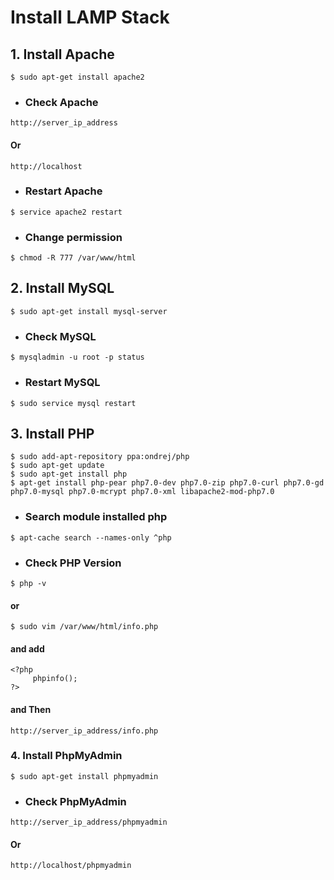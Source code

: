 # Install LAMP Stack
## 1. Install Apache
```install
$ sudo apt-get install apache2
```
* ### Check Apache
```check
http://server_ip_address
```
#### Or
```check
http://localhost
```
* ### Restart Apache
```restart
$ service apache2 restart
```
* ### Change permission
```change
$ chmod -R 777 /var/www/html
```
## 2. Install MySQL
```install
$ sudo apt-get install mysql-server
```
* ### Check MySQL
```check
$ mysqladmin -u root -p status
```
* ### Restart MySQL
```restart
$ sudo service mysql restart
```
## 3. Install PHP
```install
$ sudo add-apt-repository ppa:ondrej/php
$ sudo apt-get update
$ sudo apt-get install php
$ apt-get install php-pear php7.0-dev php7.0-zip php7.0-curl php7.0-gd php7.0-mysql php7.0-mcrypt php7.0-xml libapache2-mod-php7.0
```
* ### Search module installed php
```search
$ apt-cache search --names-only ^php
```
* ### Check PHP Version
```check
$ php -v
```
#### or
```edit
$ sudo vim /var/www/html/info.php
```
#### and add
```add
<?php
     phpinfo();
?>
```
#### and Then
```check
http://server_ip_address/info.php
```
### 4. Install PhpMyAdmin
```install
$ sudo apt-get install phpmyadmin
```
* ### Check PhpMyAdmin
```check
http://server_ip_address/phpmyadmin
```
#### Or
```check
http://localhost/phpmyadmin
```

